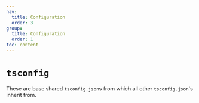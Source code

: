 ```yaml
---
nav:
  title: Configuration
  order: 3
group:
  title: Configuration
  order: 1
toc: content
---
```


# `tsconfig`

These are base shared `tsconfig.json`s from which all other `tsconfig.json`'s inherit from.
